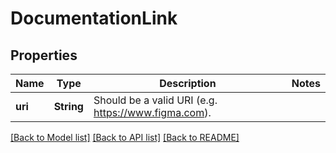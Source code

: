 # DocumentationLink

## Properties

Name | Type | Description | Notes
------------ | ------------- | ------------- | -------------
**uri** | **String** | Should be a valid URI (e.g. https://www.figma.com). | 

[[Back to Model list]](../README.md#documentation-for-models) [[Back to API list]](../README.md#documentation-for-api-endpoints) [[Back to README]](../README.md)


